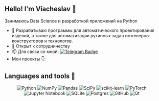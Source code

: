 ## Hello! I'm Viacheslav 👋

Занимаюсь Data Science и разработкой приложений на Python

- 🔭 Разрабатываю программы для автоматического проектирования изделий, а также для автоматизации рутинных задач инженеров-конструкторов и технологов.
- 👯 Открыт к сотрудничеству
- 📫 Для связи со мной: [![Telegram Badge](https://img.shields.io/badge/Telegram-blue?logo=telegram&logoColor=white)](https://t.me/Viacheslav_R04)
- Мои проекты 👇: 



## Languages and tools 🔧

<div align="center">

![Python](https://img.shields.io/badge/-Python-0b0038?style=for-the-badge&logo=python&logoColor=3c78a9)
![NumPy](https://img.shields.io/badge/numpy-0b0038?style=for-the-badge&logo=numpy&logoColor=4c74cc)
![Pandas](https://img.shields.io/badge/pandas-0b0038?style=for-the-badge&logo=pandas&logoColor=white)
![SciPy](https://img.shields.io/badge/SciPy-0b0038?style=for-the-badge&logo=scipy&logoColor=%white)
![scikit-learn](https://img.shields.io/badge/scikit--learn-0b0038?style=for-the-badge&logo=scikit-learn&logoColor=fa9b38)
![PyTorch](https://img.shields.io/badge/PyTorch-0b0038?style=for-the-badge&logo=PyTorch&logoColor=d84f35)
![Jupyter Notebook](https://img.shields.io/badge/jupyter-%23FA0F00.svg?style=for-the-badge&logo=jupyter&logoColor=white)
![SQLite](https://img.shields.io/badge/sqlite-0b0038?style=for-the-badge&logo=sqlite&logoColor=white)
![Postgres](https://img.shields.io/badge/postgres-%23316192.svg?style=for-the-badge&logo=postgresql&logoColor=white)
![GitHub](https://img.shields.io/badge/github-%23121011.svg?style=for-the-badge&logo=github&logoColor=white)
![Qt](https://img.shields.io/badge/Qt-%23217346.svg?style=for-the-badge&logo=Qt&logoColor=white)

</div>


<!--
**Viacheslav-Rovenskiy/Viacheslav-Rovenskiy** is a ✨ _special_ ✨ repository because its `README.md` (this file) appears on your GitHub profile.


- 🔭 I’m currently working on ...
- 🌱 I’m currently learning ...
